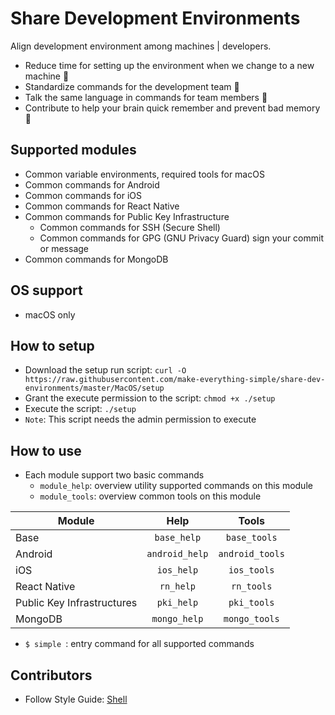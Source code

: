 # Share Development Environments
Align development environment among machines | developers.
- Reduce time for setting up the environment when we change to a new machine 🚀
- Standardize commands for the development team 🙌
- Talk the same language in commands for team members 🙆
- Contribute to help your brain quick remember and prevent bad memory 🙏 

## Supported modules
- Common variable environments, required tools for macOS
- Common commands for Android
- Common commands for iOS
- Common commands for React Native
- Common commands for Public Key Infrastructure
  - Common commands for SSH (Secure Shell)
  - Common commands for GPG (GNU Privacy Guard) sign your commit or message
- Common commands for MongoDB


## OS support
- macOS only

## How to setup
- Download the setup run script: ``` curl -O https://raw.githubusercontent.com/make-everything-simple/share-dev-environments/master/MacOS/setup ```
- Grant the execute permission to the script: ``` chmod +x ./setup ```
- Execute the script: ``` ./setup ```
- `Note`: This script needs the admin permission to execute

## How to use
- Each module support two basic commands
  - `module_help`: overview utility supported commands on this module
  - `module_tools`: overview common tools on this module

| Module        | Help         | Tools           |
| ------------- |:------------:| :---------------:|
| Base          |  `base_help` |  `base_tools`   |
| Android       |`android_help`| `android_tools` |
| iOS           |  `ios_help`  |   `ios_tools`   |
| React Native  |  `rn_help`   |   `rn_tools`    |
| Public Key Infrastructures | `pki_help` |    `pki_tools` |
| MongoDB       | `mongo_help` | `mongo_tools`   |
- ```$ simple ```: entry command for all supported commands

## Contributors
- Follow Style Guide: [Shell](https://google.github.io/styleguide/shell.xml)